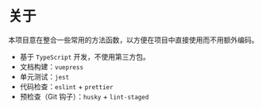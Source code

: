 # 关于

本项目意在整合一些常用的方法函数，以方便在项目中直接使用而不用额外编码。

- 基于 `TypeScript` 开发，不使用第三方包。
- 文档构建：`vuepress`
- 单元测试：`jest`
- 代码检查：`eslint` + `prettier`
- 预检查（Git 钩子）：`husky` + `lint-staged`
